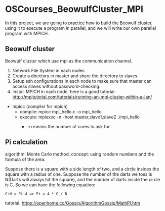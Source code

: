 # OSCourses_BeowulfCluster_MPI

In this project, we are going to practice how to build the Beowulf cluster, using it to execute a
program in parallel, and we will write our own parallel program with MPICH. 

## Beowulf cluster
Beowulf cluster which use mpi as the communication channel. 
1.  Network File System in each nodes
2.  Create a directory in master and share the directory to slaves
3. Setup ssh configurations in each node to make sure that master can access slaves without password-checking. 
4.  Install MPICH in each node. 
here is a good tutorial: http://mpitutorial.com/tutorials/running-an-mpi-cluster-within-a-lan/
* mpicc (compiler for mpich)
  * compile: mpicc mpi_hello.c -o mpi_hello 
  * execute: mpiexec -n <total cpu number> -host master,slave1,slave2 ./mpi_hello
    *  -n means the number of cores to ask for. 
  
## Pi calculation
algorithm: Monte Carlo method.
concept: using random numbers and the formula of the area. 

Suppose there is a square with a side length of two, and a circle insides the square with a radius of one.
Suppose the number of the darts we toss is N(Darts will always hit the square), and the number of darts inside the circle is C. So we can have the following equation:
```
C:N = Pi:4 => Pi = 4 * C / N 
```
tutorial: https://openhome.cc/Gossip/AlgorithmGossip/MathPI.htm
